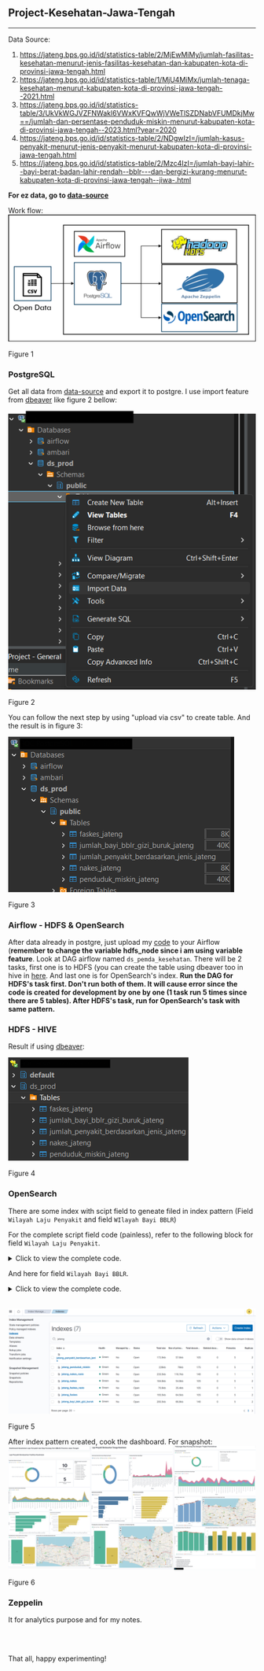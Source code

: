 ## **Project-Kesehatan-Jawa-Tengah**
---
Data Source:
1. https://jateng.bps.go.id/id/statistics-table/2/MjEwMiMy/jumlah-fasilitas-kesehatan-menurut-jenis-fasilitas-kesehatan-dan-kabupaten-kota-di-provinsi-jawa-tengah.html
2. https://jateng.bps.go.id/id/statistics-table/1/MjU4MiMx/jumlah-tenaga-kesehatan-menurut-kabupaten-kota-di-provinsi-jawa-tengah--2021.html
3. https://jateng.bps.go.id/id/statistics-table/3/UkVkWGJVZFNWakl6VWxKVFQwWjVWeTlSZDNabVFUMDkjMw==/jumlah-dan-persentase-penduduk-miskin-menurut-kabupaten-kota-di-provinsi-jawa-tengah--2023.html?year=2020
4. https://jateng.bps.go.id/id/statistics-table/2/NDgwIzI=/jumlah-kasus-penyakit-menurut-jenis-penyakit-menurut-kabupaten-kota-di-provinsi-jawa-tengah.html
5. https://jateng.bps.go.id/id/statistics-table/2/Mzc4IzI=/jumlah-bayi-lahir--bayi-berat-badan-lahir-rendah--bblr---dan-bergizi-kurang-menurut-kabupaten-kota-di-provinsi-jawa-tengah--jiwa-.html

**For ez data, go to [data-source](https://github.com/MuhammadMukhlis220/Project-Kesehatan-Jawa-Tengah/tree/main/data-source)**

Work flow:
![Alt Text](/pic/workflow.png)

Figure 1

### PostgreSQL

Get all data from [data-source](https://github.com/MuhammadMukhlis220/Project-Kesehatan-Jawa-Tengah/tree/main/data-source) and export it to postgre. I use import feature from [dbeaver](https://dbeaver.io/) like figure 2 bellow:

![Alt Text](/pic/import_postgresql_1.png)

Figure 2

You can follow the next step by using "upload via csv" to create table. And the result is in figure 3:

![Alt Text](/pic/import_postgresql_2.png)

Figure 3

### Airflow - HDFS & OpenSearch

After data already in postgre, just upload my [code](pemda_kesehatan.py) to your Airflow (**remember to change the variable hdfs_node since i am using variable feature**. Look at DAG airflow named `ds_pemda_kesehatan`. There will be 2 tasks, first one is to HDFS (you can create the table using dbeaver too in hive in [here](/data-source/create_hive_for_pemda_kesehatan.txt). And last one is for OpenSearch's index. **Run the DAG for HDFS's task first. Don't run both of them. It will cause error since the code is created for development by one by one (1 task run 5 times since there are 5 tables). After HDFS's task, run for OpenSearch's task with same pattern.**

### HDFS - HIVE

Result if using [dbeaver](https://dbeaver.io/):

![Alt Text](/pic/import_hive_1.png)

Figure 4

### OpenSearch

There are some index with scipt field to geneate filed in index pattern (Field `Wilayah Laju Penyakit` and field `WIlayah Bayi BBLR`)

For the complete script field code (painless), refer to the following block for field `Wilayah Laju Penyakit`.
<details>
   <summary>Click to view the complete code.</summary>

   ```painless

String wilayah = doc['Wilayah.keyword'].value; List tinggi = [ "Kabupaten Banjarnegara", "Kabupaten Sragen", "Kabupaten Brebes", "Kabupaten Wonosobo", "Kabupaten Demak", "Kabupaten Wonogiri", "Kabupaten Magelang", "Kabupaten Karanganyar", "Kabupaten Kebumen", "Kabupaten Kendal" ]; List rendah = [ "Kabupaten Cilacap", "Kota Pekalongan", "Kota Salatiga", "Kabupaten Blora", "Kabupaten Batang" ]; if (tinggi.contains(wilayah)) { return "Wilayah Laju Penyakit Tinggi"; } else if (rendah.contains(wilayah)) { return "Wilayah Laju Penyakit Rendah"; } else { return "Wilayah Laju Penyakit Sedang"; }

   ```
   </details>

And here for field `Wilayah Bayi BBLR`.
<details>
   <summary>Click to view the complete code.</summary>

   ```painless

String wilayah = doc['Wilayah.keyword'].value; List rendah = [ 'Kota Surakarta', 'Kota Salatiga', 'Kota Semarang', 'Kabupaten Pemalang', 'Kabupaten Wonogiri' ]; if (rendah.contains(wilayah)) { return "Wilayah Bayi BBLR Rendah"; } else { return "Wilayah Bayi BBLR Tinggi"; }

   ```
   </details>

<br>

![Alt Text](/pic/import_opensearch_1.png)

Figure 5

After index pattern created, cook the dashboard. For snapshot:
<br>
![Alt Text](/pic/dashboard.png)

Figure 6

### Zeppelin

It for analytics purpose and for my notes.

<br>
<br>

That all, happy experimenting!
